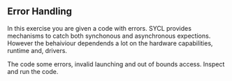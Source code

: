 ## Error Handling

In this exercise you are given a code with errors. SYCL provides mechanisms to catch both synchonous and asynchronous expections. However the behaiviour dependends a lot on the hardware capabilities, runtime and, drivers. 

The code some errors, invalid launching and out of bounds access. Inspect and run the code. 
